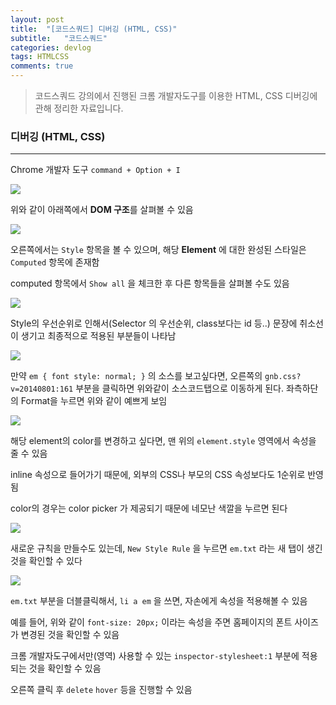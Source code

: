 ```yaml
---
layout: post
title:  "[코드스쿼드] 디버깅 (HTML, CSS)"
subtitle:   "코드스쿼드"
categories: devlog
tags: HTMLCSS
comments: true
---
```


>  코드스쿼드 강의에서 진행된 크롬 개발자도구를 이용한 HTML, CSS 디버깅에 관해 정리한 자료입니다.

### 디버깅 (HTML, CSS)

---

Chrome 개발자 도구 `command + Option + I`

![](https://imgur.com/bEkjnvo.png)

위와 같이 아래쪽에서 **DOM 구조**를 살펴볼 수 있음

![](https://imgur.com/yMXs7hE.png)

오른쪽에서는 `Style` 항목을 볼 수 있으며, 해당 **Element** 에 대한 완성된 스타일은 `Computed` 항목에 존재함

computed 항목에서 `Show all` 을 체크한 후 다른 항목들을 살펴볼 수도 있음

![](https://imgur.com/At94Igx.png)

Style의 우선순위로 인해서(Selector 의 우선순위, class보다는 id 등..) 문장에 취소선이 생기고 최종적으로 적용된 부분들이 나타남

![](https://imgur.com/iJcQnyt.png)

만약 `em { font style: normal; }` 의 소스를 보고싶다면, 오른쪽의 `gnb.css?v=20140801:161` 부분을 클릭하면 위와같이 소스코드탭으로 이동하게 된다. 좌측하단의 Format을 누르면 위와 같이 예쁘게 보임

![](https://i.imgur.com/g31rjYJ.png)

해당 element의 color를 변경하고 싶다면, 맨 위의 `element.style` 영역에서 속성을 줄 수 있음

inline 속성으로 들어가기 때문에, 외부의 CSS나 부모의 CSS 속성보다도 1순위로 반영됨

color의 경우는 color picker 가 제공되기 때문에 네모난 색깔을 누르면 된다

![](https://imgur.com/rFCDVph.png)

새로운 규칙을 만들수도 있는데, `New Style Rule` 을 누르면 `em.txt` 라는 새 탭이 생긴것을 확인할 수 있다

![](https://imgur.com/S8S77Qz.png)

`em.txt` 부분을 더블클릭해서, `li a em` 을 쓰면, 자손에게 속성을 적용해볼 수 있음

예를 들어, 위와 같이 `font-size: 20px;` 이라는 속성을 주면 홈페이지의 폰트 사이즈가 변경된 것을 확인할 수 있음

크롬 개발자도구에서만(영역) 사용할 수 있는 `inspector-stylesheet:1` 부분에 적용되는 것을 확인할 수 있음

오른쪽 클릭 후 `delete` `hover` 등을 진행할 수 있음
